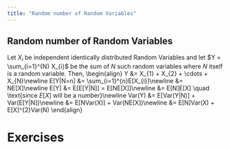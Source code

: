 ```yaml
---
title: "Random number of Random Variables"
---
```


## Random number of Random Variables

Let $X_{i}$ be independent identically distributed Random Variables and let $Y = \sum_{i=1}^{N} X_{i}$ be the sum of $N$ such random variables where $N$ itself is a random variable. Then,
\begin{align}
        Y &= X_{1} + X_{2} + \cdots + X_{N}\newline
        E[Y|N=n] &= \sum_{i=1}^{n}E[X_{i}]\newline
                &= NE[X]\newline
        E[Y] &= E[E[Y|N]] = E[NE[X]]\newline
            &= E[N]E[X] \quad \text{since $E[X]$ will be a number}\newline
        Var(Y) &= E[Var(Y|N)] + Var(E[Y|N])\newline
            &= E[NVar(X)] + Var(NE[X])\newline
            &= E[N]Var(X) + E[X]^{2}Var(N)
    \end{align}

# Exercises
